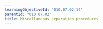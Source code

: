 ```yaml
---
learningObjectiveId: "010.07.02.14"
parentId: "010.07.02"
title: Miscellaneous separation procedures
---
```

